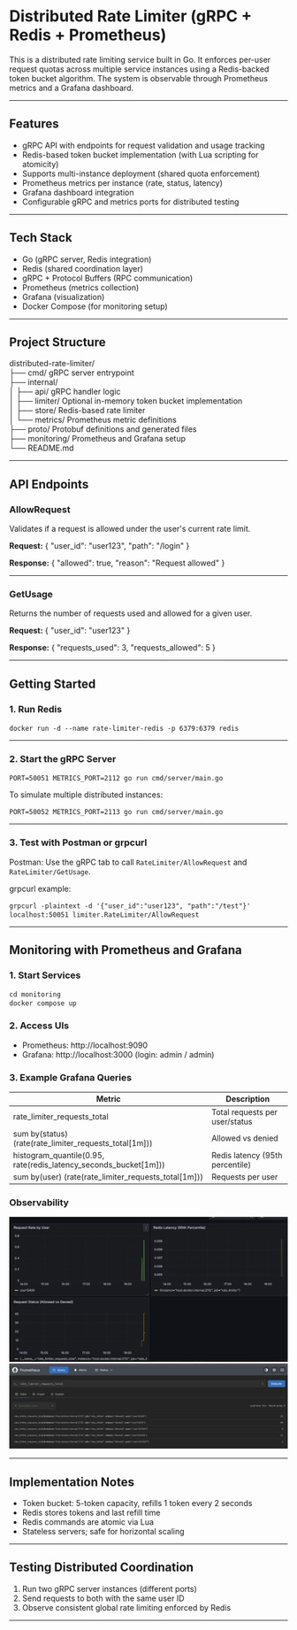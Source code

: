 # Distributed Rate Limiter (gRPC + Redis + Prometheus)

This is a distributed rate limiting service built in Go. It enforces per-user request quotas across multiple service instances using a Redis-backed token bucket algorithm. The system is observable through Prometheus metrics and a Grafana dashboard.

---

## Features

- gRPC API with endpoints for request validation and usage tracking
- Redis-based token bucket implementation (with Lua scripting for atomicity)
- Supports multi-instance deployment (shared quota enforcement)
- Prometheus metrics per instance (rate, status, latency)
- Grafana dashboard integration
- Configurable gRPC and metrics ports for distributed testing

---

## Tech Stack

- Go (gRPC server, Redis integration)
- Redis (shared coordination layer)
- gRPC + Protocol Buffers (RPC communication)
- Prometheus (metrics collection)
- Grafana (visualization)
- Docker Compose (for monitoring setup)

---

## Project Structure

distributed-rate-limiter/  
├── cmd/                  gRPC server entrypoint  
├── internal/  
│   ├── api/              gRPC handler logic  
│   ├── limiter/          Optional in-memory token bucket implementation  
│   ├── store/            Redis-based rate limiter  
│   └── metrics/          Prometheus metric definitions  
├── proto/                Protobuf definitions and generated files  
├── monitoring/           Prometheus and Grafana setup  
└── README.md

---

## API Endpoints

### AllowRequest

Validates if a request is allowed under the user's current rate limit.

**Request:**
    {
      "user_id": "user123",
      "path": "/login"
    }

**Response:**
    {
      "allowed": true,
      "reason": "Request allowed"
    }

---

### GetUsage

Returns the number of requests used and allowed for a given user.

**Request:**
    {
      "user_id": "user123"
    }

**Response:**
    {
      "requests_used": 3,
      "requests_allowed": 5
    }

---

## Getting Started

### 1. Run Redis

    docker run -d --name rate-limiter-redis -p 6379:6379 redis

---

### 2. Start the gRPC Server

    PORT=50051 METRICS_PORT=2112 go run cmd/server/main.go

To simulate multiple distributed instances:

    PORT=50052 METRICS_PORT=2113 go run cmd/server/main.go

---

### 3. Test with Postman or grpcurl

Postman: Use the gRPC tab to call `RateLimiter/AllowRequest` and `RateLimiter/GetUsage`.

grpcurl example:

    grpcurl -plaintext -d '{"user_id":"user123", "path":"/test"}' localhost:50051 limiter.RateLimiter/AllowRequest

---

## Monitoring with Prometheus and Grafana

### 1. Start Services

    cd monitoring
    docker compose up

### 2. Access UIs

- Prometheus: http://localhost:9090  
- Grafana: http://localhost:3000 (login: admin / admin)

### 3. Example Grafana Queries

| Metric | Description |
|--------|-------------|
| rate_limiter_requests_total | Total requests per user/status |
| sum by(status) (rate(rate_limiter_requests_total[1m])) | Allowed vs denied |
| histogram_quantile(0.95, rate(redis_latency_seconds_bucket[1m])) | Redis latency (95th percentile) |
| sum by(user) (rate(rate_limiter_requests_total[1m])) | Requests per user |

### Observability
![Grafana queries](docs/grafana.png)
![Prometheus](docs/prometheus.png)

---

## Implementation Notes

- Token bucket: 5-token capacity, refills 1 token every 2 seconds
- Redis stores tokens and last refill time
- Redis commands are atomic via Lua
- Stateless servers; safe for horizontal scaling

---

## Testing Distributed Coordination

1. Run two gRPC server instances (different ports)
2. Send requests to both with the same user ID
3. Observe consistent global rate limiting enforced by Redis

---

